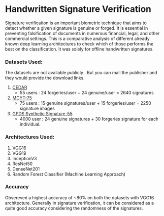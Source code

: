 # Handwritten Signature Verification
Signature verification is an important biometric technique that aims to detect whether a given signature is genuine or forged. It is essential in preventing falsification of documents in numerous financial, legal, and other commercial settings. This is a comparative analysis of different already known deep learning architectures to check which of those performs the best on the classification. It was solely for offline handwritten signatures.

### Datasets Used:
The datasets are not available publicly . But you can mail the publisher and they would provide the download links.
1. [CEDAR](http://www.cedar.buffalo.edu/NIJ/data/signatures.rar)
   - 55 users : 24 forgeries/user + 24 genuine/user = 2640 signatures
2. [MCYT-75](http://atvs.ii.uam.es/atvs/mcyt100s.html)
   - 75 users : 15 genuine signatures/user + 15 forgeries/user = 2250 signature images
3. [GPDS Synthetic Signature-55](http://www.gpds.ulpgc.es/)
   - 4000 user : 24 genuine signatures + 30 forgeries signature for each individual.

### Architectures Used:
1. VGG16
2. VGG19
3. InceptionV3
4. ResNet50
5. DenseNet201
6. Random Forest Classifier (Machine Learning Approach)

### Accuracy
Obsereved a highest accuracy of ~80% on both the datasets with VGG16 architecture. Generally in signature verification, it can be considered as a quite good accuracy considering the randomness of the signatures.



